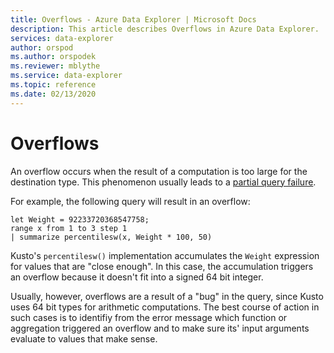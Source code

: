 ```yaml
---
title: Overflows - Azure Data Explorer | Microsoft Docs
description: This article describes Overflows in Azure Data Explorer.
services: data-explorer
author: orspod
ms.author: orspodek
ms.reviewer: mblythe
ms.service: data-explorer
ms.topic: reference
ms.date: 02/13/2020
---
```

# Overflows

An overflow occurs when the result of a computation is too large for the destination type.
This phenomenon usually leads to a [partial query failure](partialqueryfailures.md).

For example, the following query will result in an overflow:

```kusto
let Weight = 92233720368547758;
range x from 1 to 3 step 1
| summarize percentilesw(x, Weight * 100, 50)
```

Kusto's `percentilesw()` implementation accumulates the `Weight` expression for values that are "close enough".
In this case, the accumulation triggers an overflow because it doesn't fit into a signed 64 bit integer.

Usually, however, overflows are a result of a "bug" in the query, since Kusto uses 64 bit types for arithmetic computations.
The best course of action in such cases is to identifiy from the error message which function or aggregation triggered an overflow
and to make sure its' input arguments evaluate to values that make sense.
